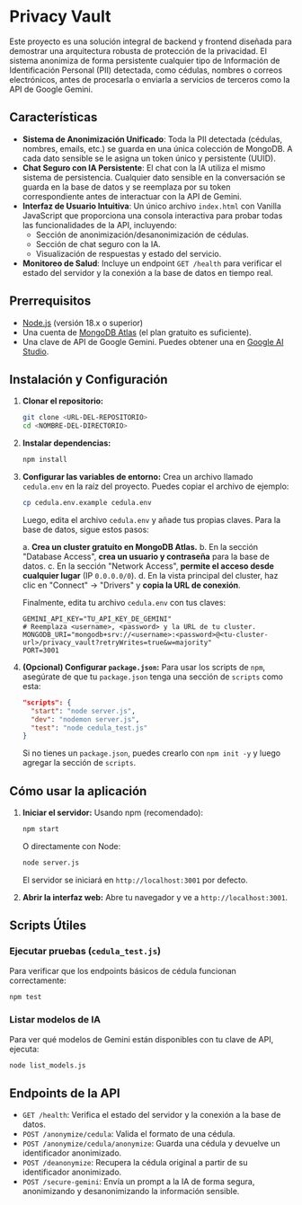 # Privacy Vault

Este proyecto es una solución integral de backend y frontend diseñada para demostrar una arquitectura robusta de protección de la privacidad. El sistema anonimiza de forma persistente cualquier tipo de Información de Identificación Personal (PII) detectada, como cédulas, nombres o correos electrónicos, antes de procesarla o enviarla a servicios de terceros como la API de Google Gemini.

## Características

- **Sistema de Anonimización Unificado**: Toda la PII detectada (cédulas, nombres, emails, etc.) se guarda en una única colección de MongoDB. A cada dato sensible se le asigna un token único y persistente (UUID).
- **Chat Seguro con IA Persistente**: El chat con la IA utiliza el mismo sistema de persistencia. Cualquier dato sensible en la conversación se guarda en la base de datos y se reemplaza por su token correspondiente antes de interactuar con la API de Gemini.
- **Interfaz de Usuario Intuitiva**: Un único archivo `index.html` con Vanilla JavaScript que proporciona una consola interactiva para probar todas las funcionalidades de la API, incluyendo:
    - Sección de anonimización/desanonimización de cédulas.
    - Sección de chat seguro con la IA.
    - Visualización de respuestas y estado del servicio.
- **Monitoreo de Salud**: Incluye un endpoint `GET /health` para verificar el estado del servidor y la conexión a la base de datos en tiempo real.

## Prerrequisitos

- [Node.js](https://nodejs.org/) (versión 18.x o superior)
- Una cuenta de [MongoDB Atlas](https://www.mongodb.com/cloud/atlas/register) (el plan gratuito es suficiente).
- Una clave de API de Google Gemini. Puedes obtener una en [Google AI Studio](https://aistudio.google.com/app/apikey).

## Instalación y Configuración

1.  **Clonar el repositorio:**
    ```bash
    git clone <URL-DEL-REPOSITORIO>
    cd <NOMBRE-DEL-DIRECTORIO>
    ```

2.  **Instalar dependencias:**
    ```bash
    npm install
    ```

3.  **Configurar las variables de entorno:**
    Crea un archivo llamado `cedula.env` en la raíz del proyecto. Puedes copiar el archivo de ejemplo:
    ```bash
    cp cedula.env.example cedula.env
    ```
    Luego, edita el archivo `cedula.env` y añade tus propias claves. Para la base de datos, sigue estos pasos:
    
    a. **Crea un cluster gratuito en MongoDB Atlas.**
    b. En la sección "Database Access", **crea un usuario y contraseña** para la base de datos.
    c. En la sección "Network Access", **permite el acceso desde cualquier lugar** (IP `0.0.0.0/0`).
    d. En la vista principal del cluster, haz clic en "Connect" -> "Drivers" y **copia la URL de conexión**.
    
    Finalmente, edita tu archivo `cedula.env` con tus claves:
    ```
    GEMINI_API_KEY="TU_API_KEY_DE_GEMINI"
    # Reemplaza <username>, <password> y la URL de tu cluster.
    MONGODB_URI="mongodb+srv://<username>:<password>@<tu-cluster-url>/privacy_vault?retryWrites=true&w=majority"
    PORT=3001
    ```

4.  **(Opcional) Configurar `package.json`:**
    Para usar los scripts de `npm`, asegúrate de que tu `package.json` tenga una sección de `scripts` como esta:
    ```json
    "scripts": {
      "start": "node server.js",
      "dev": "nodemon server.js",
      "test": "node cedula_test.js"
    }
    ```
    Si no tienes un `package.json`, puedes crearlo con `npm init -y` y luego agregar la sección de `scripts`.

## Cómo usar la aplicación

1.  **Iniciar el servidor:**
    Usando npm (recomendado):
    ```bash
    npm start
    ```
    O directamente con Node:
    ```bash
    node server.js
    ```
    El servidor se iniciará en `http://localhost:3001` por defecto.

2.  **Abrir la interfaz web:**
    Abre tu navegador y ve a `http://localhost:3001`.

## Scripts Útiles

### Ejecutar pruebas (`cedula_test.js`)

Para verificar que los endpoints básicos de cédula funcionan correctamente:
```bash
npm test
```

### Listar modelos de IA

Para ver qué modelos de Gemini están disponibles con tu clave de API, ejecuta:
```bash
node list_models.js
```

## Endpoints de la API

- `GET /health`: Verifica el estado del servidor y la conexión a la base de datos.
- `POST /anonymize/cedula`: Valida el formato de una cédula.
- `POST /anonymize/cedula/anonymize`: Guarda una cédula y devuelve un identificador anonimizado.
- `POST /deanonymize`: Recupera la cédula original a partir de su identificador anonimizado.
- `POST /secure-gemini`: Envía un prompt a la IA de forma segura, anonimizando y desanonimizando la información sensible.